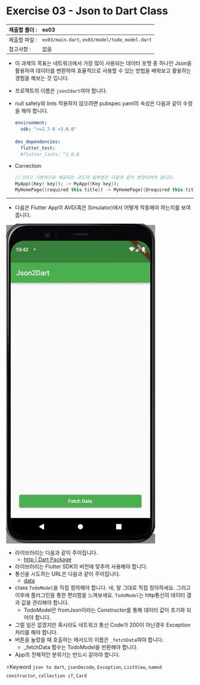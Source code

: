# Exercise 03 - Json to Dart Class

| 제출할 폴더 : | ex03                                           |
| :------------ | :--------------------------------------------- |
| 제출할 파일 : | `ex03/main.dart`, `ex03/model/todo_model.dart` |
| 참고사항 :    | 없음                                           |

- 이 과제의 목표는 네트워크에서 가장 많이 사용되는 데이터 포멧 중 하나인 Json을 활용하여 데이터를 변환하여 효율적으로 사용할 수 있는 방법을 배워보고 활용하는 경험을 해보는 것 입니다.

- 프로젝트의 이름은 `json2dart`여야 합니다.

- null safety와 lints 적용하지 않으려면 pubspec.yaml의 속성은 다음과 같이 수정을 해야 합니다.

  ```yaml
  environment:
    sdk: ">=2.7.0 <3.0.0"
  
  dev_dependencies:
    flutter_test:
  	#flutter_lints: ^1.0.0
  ```

- Correction

  ```dart
  //그리고 기본적으로 제공되는 코드의 일부분은 다음과 같이 변경되어야 합니다.
  MyApp({Key? key}); -> MyApp({Key key});
  MyHomePage({required this.title}) -> MyHomePage({@required this.title})
  ```

---

- 다음은 Flutter App이 AVD(혹은 Simulator)에서 어떻게 작동해야 하는지를 보여줍니다.

<img  align="center" src="../../.src/day03_ex03_00.gif">  


  - 라이브러리는 다음과 같이 주어집니다.
    - [http | Dart Package](https://pub.dev/packages/http)
- 라이브러리는 Flutter SDK의 버전에 맞추어 사용해야 합니다.
- 통신을 시도하는 URL은 다음과 같이 주어집니다.
  - [data](https://jsonplaceholder.typicode.com/todos/1)
- class `TodoModel`을 직접 정의해야 합니다. 네, 말 그대로 직접 정의하세요. 그리고 이후에 플러그인을 통한 편리함을 느껴보세요. `TodoModel`는 http통신의 데이터 결과 값을 관리해야 합니다.
  - TodoModel은 fromJson이라는 Constructor를 통해 데이터 값이 초기화 되어야 합니다.
- 그럴 일은 없겠지만 혹시라도 네트워크 통신 Code가 200이 아닌경우 Exception처리를 해야 합니다.
- 버튼을 눌렀을 때 호출하는 메서드의 이름은 `_fetchData`여야 합니다.
  - _fetchData 함수는 TodoModel을 반환해야 합니다.
- App의 전체적인 분위기는 반드시 같아야 합니다.

⚡️Keyword
`json to dart`, `jsonDecode`, `Exception`, `ListView`, `named constructor`, `collection if`, `Card`